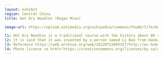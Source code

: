 ```yaml
---
layout: exhibit
region: Central China
title: Hot Dry Noodles (Regan Mian)

image-url: https://upload.wikimedia.org/wikipedia/commons/thumb/7/7e/Hot_Dry_Noodles.jpg/1280px-Hot_Dry_Noodles.jpg

l1: Hot Dry Noodles is a traditional course with the history about 80 years from Wuhan.
l2: It is said that it was invented by a person named Li Bao from Hankou, Wuhan.
l3: Reference https://web.archive.org/web/20120722045327/http://en.hubei.gov.cn/visiting_hubei/food/201204/t20120421_346549.shtml
l4: Photo licence <a href="https://creativecommons.org/licenses/by-sa/4.0">CC BY-SA 4.0</a>
---
```

